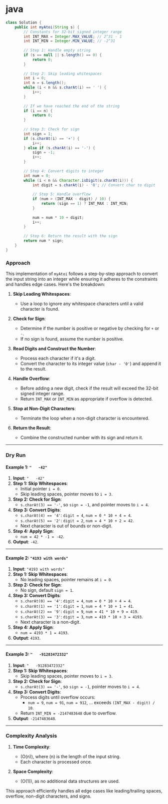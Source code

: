 # java
```java
class Solution {
    public int myAtoi(String s) {
        // Constants for 32-bit signed integer range
        int INT_MAX = Integer.MAX_VALUE; // 2^31 - 1
        int INT_MIN = Integer.MIN_VALUE; // -2^31
        
        // Step 1: Handle empty string
        if (s == null || s.length() == 0) {
            return 0;
        }
        
        // Step 2: Skip leading whitespaces
        int i = 0;
        int n = s.length();
        while (i < n && s.charAt(i) == ' ') {
            i++;
        }
        
        // If we have reached the end of the string
        if (i == n) {
            return 0;
        }
        
        // Step 3: Check for sign
        int sign = 1;
        if (s.charAt(i) == '+') {
            i++;
        } else if (s.charAt(i) == '-') {
            sign = -1;
            i++;
        }
        
        // Step 4: Convert digits to integer
        int num = 0;
        while (i < n && Character.isDigit(s.charAt(i))) {
            int digit = s.charAt(i) - '0'; // Convert char to digit
            
            // Step 5: Handle overflow
            if (num > (INT_MAX - digit) / 10) {
                return (sign == 1) ? INT_MAX : INT_MIN;
            }
            
            num = num * 10 + digit;
            i++;
        }
        
        // Step 6: Return the result with the sign
        return num * sign;
    }
}

```


### Approach

This implementation of `myAtoi` follows a step-by-step approach to convert the input string into an integer while ensuring it adheres to the constraints and handles edge cases. Here's the breakdown:

1. **Skip Leading Whitespaces**:
   - Use a loop to ignore any whitespace characters until a valid character is found.
   
2. **Check for Sign**:
   - Determine if the number is positive or negative by checking for `+` or `-`.
   - If no sign is found, assume the number is positive.

3. **Read Digits and Construct the Number**:
   - Process each character if it's a digit.
   - Convert the character to its integer value (`char - '0'`) and append it to the result.

4. **Handle Overflow**:
   - Before adding a new digit, check if the result will exceed the 32-bit signed integer range.
   - Return `INT_MAX` or `INT_MIN` as appropriate if overflow is detected.

5. **Stop at Non-Digit Characters**:
   - Terminate the loop when a non-digit character is encountered.

6. **Return the Result**:
   - Combine the constructed number with its sign and return it.

---

### Dry Run

#### Example 1: `"   -42"`

1. **Input**: `"   -42"`
2. **Step 1: Skip Whitespaces**:
   - Initial pointer `i = 0`.
   - Skip leading spaces, pointer moves to `i = 3`.
3. **Step 2: Check for Sign**:
   - `s.charAt(3) == '-'`, so `sign = -1`, and pointer moves to `i = 4`.
4. **Step 3: Convert Digits**:
   - `s.charAt(4) == '4'`: `digit = 4`, `num = 0 * 10 + 4 = 4`.
   - `s.charAt(5) == '2'`: `digit = 2`, `num = 4 * 10 + 2 = 42`.
   - Next character is out of bounds or non-digit.
5. **Step 4: Apply Sign**:
   - `num = 42 * -1 = -42`.
6. **Output**: `-42`.

---

#### Example 2: `"4193 with words"`

1. **Input**: `"4193 with words"`
2. **Step 1: Skip Whitespaces**:
   - No leading spaces, pointer remains at `i = 0`.
3. **Step 2: Check for Sign**:
   - No sign, default `sign = 1`.
4. **Step 3: Convert Digits**:
   - `s.charAt(0) == '4'`: `digit = 4`, `num = 0 * 10 + 4 = 4`.
   - `s.charAt(1) == '1'`: `digit = 1`, `num = 4 * 10 + 1 = 41`.
   - `s.charAt(2) == '9'`: `digit = 9`, `num = 41 * 10 + 9 = 419`.
   - `s.charAt(3) == '3'`: `digit = 3`, `num = 419 * 10 + 3 = 4193`.
   - Next character is a non-digit.
5. **Step 4: Apply Sign**:
   - `num = 4193 * 1 = 4193`.
6. **Output**: `4193`.

---

#### Example 3: `"   -91283472332"`

1. **Input**: `"   -91283472332"`
2. **Step 1: Skip Whitespaces**:
   - Skip leading spaces, pointer moves to `i = 3`.
3. **Step 2: Check for Sign**:
   - `s.charAt(3) == '-'`, so `sign = -1`, pointer moves to `i = 4`.
4. **Step 3: Convert Digits**:
   - Process digits until overflow occurs:
     - `num = 9`, `num = 91`, `num = 912`, ... exceeds `(INT_MAX - digit) / 10`.
   - Return `INT_MIN = -2147483648` due to overflow.
5. **Output**: `-2147483648`.

---

### Complexity Analysis

1. **Time Complexity**:
   - \(O(n)\), where \(n\) is the length of the input string.
   - Each character is processed once.

2. **Space Complexity**:
   - \(O(1)\), as no additional data structures are used.

This approach efficiently handles all edge cases like leading/trailing spaces, overflow, non-digit characters, and signs.